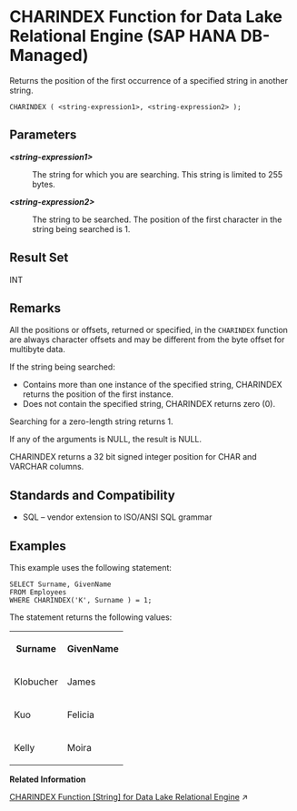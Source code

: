 <!-- loioae499513aa0346978ca7d3c6f34656da -->

# CHARINDEX Function for Data Lake Relational Engine \(SAP HANA DB-Managed\)

Returns the position of the first occurrence of a specified string in another string.



```
CHARINDEX ( <string-expression1>, <string-expression2> );
```



<a name="loioae499513aa0346978ca7d3c6f34656da__section_gjm_fsl_srb"/>

## Parameters


<dl>
<dt><b>

*<string-expression1\>*

</b></dt>
<dd>

The string for which you are searching. This string is limited to 255 bytes.



</dd><dt><b>

*<string-expression2\>*

</b></dt>
<dd>

The string to be searched. The position of the first character in the string being searched is 1.



</dd>
</dl>



<a name="loioae499513aa0346978ca7d3c6f34656da__section_cdy_fsl_srb"/>

## Result Set

INT



<a name="loioae499513aa0346978ca7d3c6f34656da__section_rkp_gsl_srb"/>

## Remarks

All the positions or offsets, returned or specified, in the `CHARINDEX` function are always character offsets and may be different from the byte offset for multibyte data.

If the string being searched:

-   Contains more than one instance of the specified string, CHARINDEX returns the position of the first instance.
-   Does not contain the specified string, CHARINDEX returns zero \(0\).

Searching for a zero-length string returns 1.

If any of the arguments is NULL, the result is NULL.

CHARINDEX returns a 32 bit signed integer position for CHAR and VARCHAR columns.



<a name="loioae499513aa0346978ca7d3c6f34656da__section_r5k_hsl_srb"/>

## Standards and Compatibility

-   SQL – vendor extension to ISO/ANSI SQL grammar



<a name="loioae499513aa0346978ca7d3c6f34656da__section_k1c_3sl_srb"/>

## Examples

This example uses the following statement:

```
SELECT Surname, GivenName
FROM Employees
WHERE CHARINDEX('K', Surname ) = 1;
```

The statement returns the following values:


<table>
<tr>
<th valign="top" rowspan="1">

Surname

</th>
<th valign="top" rowspan="1">

GivenName

</th>
</tr>
<tr>
<td valign="top" rowspan="1">

Klobucher

</td>
<td valign="top" rowspan="1">

James

</td>
</tr>
<tr>
<td valign="top" rowspan="1">

Kuo

</td>
<td valign="top" rowspan="1">

Felicia

</td>
</tr>
<tr>
<td valign="top" rowspan="1">

Kelly

</td>
<td valign="top" rowspan="1">

Moira

</td>
</tr>
</table>

**Related Information**  


[CHARINDEX Function \[String\] for Data Lake Relational Engine](https://help.sap.com/viewer/19b3964099384f178ad08f2d348232a9/2024_3_QRC/en-US/a53cde2984f210158cbd968731b1879c.html "Returns the position of the first occurrence of a specified string in another string.") :arrow_upper_right:

